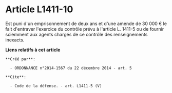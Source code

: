 # Article L1411-10

Est puni d'un emprisonnement de deux ans et d'une amende de 30 000 € le fait d'entraver l'exercice du contrôle prévu à
l'article L. 1411-5 ou de fournir sciemment aux agents chargés de ce contrôle des renseignements inexacts.

**Liens relatifs à cet article**

	**Créé par**:

	  - ORDONNANCE n°2014-1567 du 22 décembre 2014 - art. 5

	**Cite**:

	  - Code de la défense. - art. L1411-5 (V)
